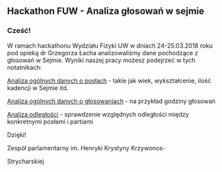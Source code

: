 ## Hackathon FUW - Analiza głosowań w sejmie

### Cześć! 
W ramach hackathonu Wydziału Fizyki UW w dniach 24-25.03.2018 roku pod opieką dr Grzegorza Łacha analizowaliśmy dane pochodzące z głosowań w Sejmie. Wyniki naszej pracy możesz podejrzeć w tych notatnikach:

[Analiza ogólnych danych o posłach](../master/analiza_podsumowan.ipynb) - takie jak wiek, wykształcenie, ilość kadencji w Sejmie itd.

[Analiza ogólnych danych o głosowaniach](../blob/master/Analiza-glosow.ipynb) - na przykład godziny głosowań

[Analiza odległości](../blob/master/odleglosci-partia-posel.ipynb) - sprawdzenie względnych odległości między konkretnymi posłami i partiami

Dzięki!

Zespół parlamentarny im. Henryki Krystyny Krzywonos-

Strycharskiej
